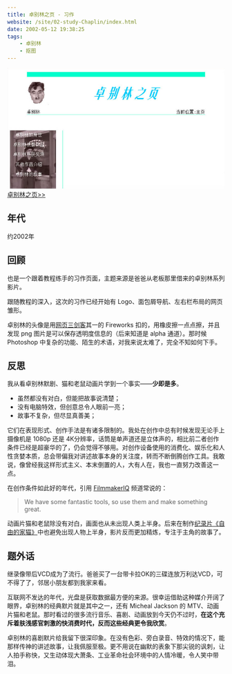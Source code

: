 ```yaml
---
title: 卓别林之页 - 习作
website: /site/02-study-Chaplin/index.html
date: 2002-05-12 19:38:25
tags:
    - 卓别林
    - 抠图
---
```


[![页面截图](./chaplin-page/web21-chaplin.jpg)](/site/02-study-Chaplin/index.html)
[卓别林之页>>](/site/02-study-Chaplin/index.html)

## 年代
约2002年

## 回顾
也是一个跟着教程练手的习作页面，主题来源是爸爸从老板那里借来的卓别林系列影片。

跟随教程的深入，这次的习作已经开始有 Logo、面包屑导航、左右栏布局的网页雏形。

卓别林的头像是用[网页三剑客](https://baike.baidu.com/item/%E7%BD%91%E9%A1%B5%E4%B8%89%E5%89%91%E5%AE%A2)其一的 Fireworks 扣的，用橡皮擦一点点擦，并且发现 png 图片是可以保存透明度信息的（后来知道是 alpha 通道）。那时候 Photoshop 中复杂的功能、陌生的术语，对我来说太难了，完全不知如何下手。

## 反思
我从看卓别林默剧、猫和老鼠动画片学到一个事实——**少即是多**。

- 虽然都没有对白，但能把故事说清楚；
- 没有电脑特效，但创意总令人眼前一亮；
- 故事不复杂，但尽显真善美；

它们在表现形式、创作手法是有诸多限制的。我处在创作中总有时候发现无论手上摄像机是 1080p 还是 4K分辨率，话筒是单声道还是立体声的，相比前二者创作条件已经是超豪华的了，仍会觉得不够用。对创作设备使用的消费化、娱乐化和人性贪婪本质，总会带偏我对讲述故事本身的关注度，转而不断倒腾创作工具。我敢说，像曾经我这样形式主义、本末倒置的人，大有人在，我也一直努力改善这一点。

在创作条件如此好的年代，引用 [FilmmakerIQ](https://www.youtube.com/channel/UCSFAYalJ2Q7Tm_WmLgetmeg) 频道常说的：

> We have some fantastic tools, so use them and make something great. 

动画片猫和老鼠除没有对白，画面也从未出现人类上半身。后来在制作[纪录片《自由的家猫》](https://awildpetcat.com)中也避免出现人物上半身，影片反而更加精炼，专注于主角的故事了。

## 题外话
继录像带后VCD成为了流行。爸爸买了一台带卡拉OK的三碟连放万利达VCD，可不得了了，邻居小朋友都到我家来看。

互联网不发达的年代，光盘是获取数据最方便的来源。很幸运借助这种媒介开阔了眼界，卓别林的经典默片就是其中之一，还有 Micheal Jackson 的 MTV、动画片猫和老鼠。那时看过的很多流行音乐、喜剧、动画放到今天仍不过时，**在这个充斥着肤浅感官刺激的快消费时代，反而这些经典更令我欣赏**。

卓别林的喜剧默片给我留下很深印象。在没有色彩、旁白录音、特效的情况下，能那样传神的讲述故事，让我佩服至极。更不用说在幽默的表象下那尖锐的讽刺，让人拍手称快，又生动体现大萧条、工业革命社会环境中的人情冷暖，令人笑中带泪。
